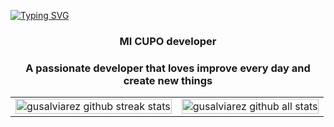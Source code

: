 [![Typing SVG](https://readme-typing-svg.demolab.com?font=Fira+Code&weight=700&size=36&duration=4000&pause=800&center=true&vCenter=true&width=1000&height=100&lines=Gustavo+Alviarez;Fullstack+developer)](https://git.io/typing-svg)
<h3 align="center">MI CUPO developer </h3>
<h3 align="center">A passionate developer that loves improve every day and create new things</h3>

<table style="border-collapse: collapse; td { padding: 0; border: 0; margin: 0; } img { width: 100%; height: 100%; }">
  <tr>
    <td> <img style="width: 100%; height: 100%;" src="https://github-readme-streak-stats.herokuapp.com/?user=gusalviarez&theme=tokyonight&hide_border=true" alt="gusalviarez github streak stats" /> </td>
    <td> <img style="width: 100%; height: 100%;" src="https://github-readme-stats.vercel.app/api?username=gusalviarez&how_icons=true&locale=en&theme=tokyonight&hide_border=true" alt="gusalviarez github all stats" /> </td>
  </tr>
</table>

[//]: <> (credits to DenverCode1 for the stats components - https://github.com/DenverCoder1/github-readme-streak-stats)

